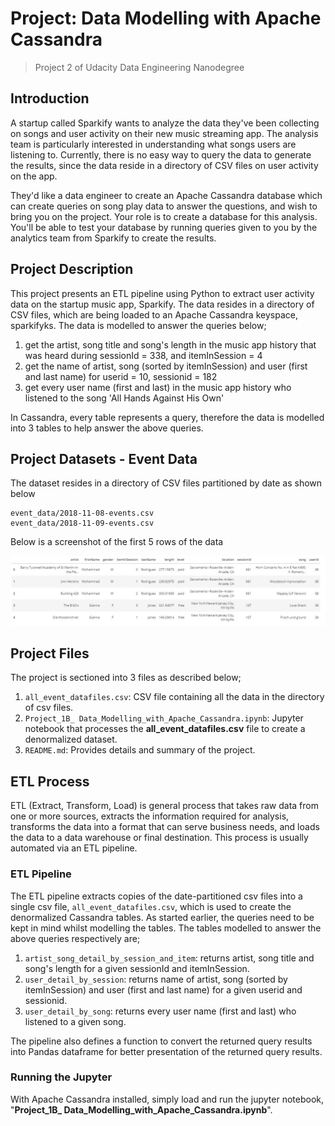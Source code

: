 # Project: Data Modelling with Apache Cassandra
> Project 2 of Udacity Data Engineering Nanodegree

## Introduction
A startup called Sparkify wants to analyze the data they've been collecting on songs and user activity on their new music streaming app. The analysis team is particularly interested in understanding what songs users are listening to. Currently, there is no easy way to query the data to generate the results, since the data reside in a directory of CSV files on user activity on the app.

They'd like a data engineer to create an Apache Cassandra database which can create queries on song play data to answer the questions, and wish to bring you on the project. Your role is to create a database for this analysis. You'll be able to test your database by running queries given to you by the analytics team from Sparkify to create the results.

## Project Description
This project presents an ETL pipeline using Python to extract user activity data on the startup music app, Sparkify. The data resides in a directory of CSV files, which are being loaded to an Apache Cassandra keyspace, sparkifyks. The data is modelled to answer the queries below;

1. get the artist, song title and song's length in the music app history that was heard during sessionId = 338, and itemInSession = 4
2. get the name of artist, song (sorted by itemInSession) and user (first and last name) for userid = 10, sessionid = 182
3. get every user name (first and last) in the music app history who listened to the song 'All Hands Against His Own'

In Cassandra, every table represents a query, therefore the data is modelled into 3 tables to help answer the above queries.

## Project Datasets - Event Data
The dataset resides in a directory of CSV files partitioned by date as shown below
```
event_data/2018-11-08-events.csv
event_data/2018-11-09-events.csv
```
Below is a screenshot of the first 5 rows of the data

![log file](images/rows_of_event_data.JPG)

## Project Files
The project is sectioned into 3 files as described below;
1. `all_event_datafiles.csv`: CSV file containing all the data in the directory of csv files.
2. `Project_1B_ Data_Modelling_with_Apache_Cassandra.ipynb`: Jupyter notebook that processes the **all_event_datafiles.csv** file to create a denormalized dataset.
3. `README.md`: Provides details and summary of the project.

## ETL Process
ETL (Extract, Transform, Load) is general process that takes raw data from one or more sources, extracts the information required for analysis, transforms the data into a format that can serve business needs, and loads the data to a data warehouse or final destination. This process is usually automated via an ETL pipeline.

### ETL Pipeline
The ETL pipeline extracts copies of the date-partitioned csv files into a single csv file, `all_event_datafiles.csv`, which is used to create the denormalized Cassandra tables. As started earlier, the queries need to be kept in mind whilst modelling the tables. The tables modelled to answer the above queries respectively are;
1. `artist_song_detail_by_session_and_item`: returns artist, song title and song's length for a given sessionId and itemInSession.
2. `user_detail_by_session`: returns name of artist, song (sorted by itemInSession) and user (first and last name) for a given userid and sessionid.
3. `user_detail_by_song`: returns every user name (first and last) who listened to a given song.

The pipeline also defines a function to convert the returned query results into Pandas dataframe for better presentation of the returned query results.

### Running the Jupyter
With Apache Cassandra installed, simply load and run the jupyter notebook, "**Project_1B_ Data_Modelling_with_Apache_Cassandra.ipynb**".
